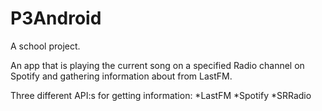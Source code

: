 # P3Android

A school project.

An app that is playing the current song on a specified Radio channel on Spotify and gathering information about from LastFM.

Three different API:s for getting information:
*LastFM
*Spotify
*SRRadio
